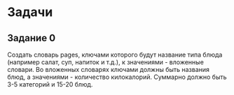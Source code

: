 # Задачи

## Задание 0 
Создать словарь pages, ключами которого будут название
типа блюда (например салат, суп, напиток и т.д.),
к значениями - вложенные словари.
Во вложенных словарях ключами должны быть названия
блюд, а значениями - количество килокалорий.
Суммарно должно быть 3-5 категорий и 15-20 блюд.